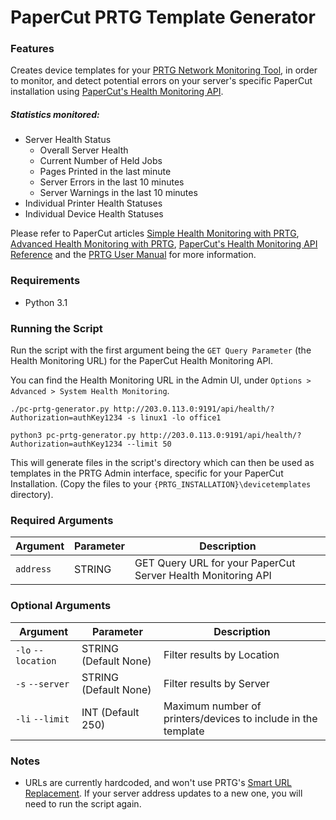# PaperCut PRTG Template Generator
### Features
Creates device templates for your [PRTG Network Monitoring Tool](https://www.paessler.com/prtg), in order to monitor, and detect potential errors on your server's specific PaperCut installation using [PaperCut's Health Monitoring API](https://www.papercut.com/products/ng/manual/common/topics/tools-monitor-system-health-api-overview.html).

##### Statistics monitored:
* Server Health Status
  * Overall Server Health
  * Current Number of Held Jobs
  * Pages Printed in the last minute
  * Server Errors in the last 10 minutes
  * Server Warnings in the last 10 minutes
* Individual Printer Health Statuses
* Individual Device Health Statuses

Please refer to PaperCut articles [Simple Health Monitoring with PRTG](https://www.papercut.com/kb/Main/SimpleMonitorPRTG), [Advanced Health Monitoring with PRTG](https://www.papercut.com/kb/Main/AdvancedMonitorPRTG), [PaperCut's Health Monitoring API Reference](https://www.papercut.com/products/ng/manual/common/topics/tools-monitor-system-health-api-overview.html) and the [PRTG User Manual](https://www.paessler.com/manuals/prtg) for more information.


### Requirements
* Python 3.1

### Running the Script
Run the script with the first argument being the `GET Query Parameter` (the Health Monitoring URL) for the PaperCut Health Monitoring API.

You can find the Health Monitoring URL in the Admin UI, under `Options > Advanced > System Health Monitoring`.
```shell
./pc-prtg-generator.py http://203.0.113.0:9191/api/health/?Authorization=authKey1234 -s linux1 -lo office1
```
```shell
python3 pc-prtg-generator.py http://203.0.113.0:9191/api/health/?Authorization=authKey1234 --limit 50
```

This will generate files in the script's directory which can then be used as templates in the PRTG Admin interface, specific for your PaperCut Installation. (Copy the files to your  `{PRTG_INSTALLATION}\devicetemplates` directory).


### Required Arguments
Argument | Parameter | Description
---|---|---
`address`|STRING|GET Query URL for your PaperCut Server Health Monitoring API
### Optional Arguments
Argument | Parameter | Description
---|---|---
`-lo` `--location`|STRING (Default None)|Filter results by Location
`-s` `--server` |STRING (Default None)|Filter results by Server
`-li` `--limit`|INT (Default 250)|Maximum number of printers/devices to include in the template
### Notes
* URLs are currently hardcoded, and won't use PRTG's [Smart URL Replacement](https://www.paessler.com/manuals/prtg/http_advanced_sensor#smart). If your server address updates to a new one, you will need to run the script again.
